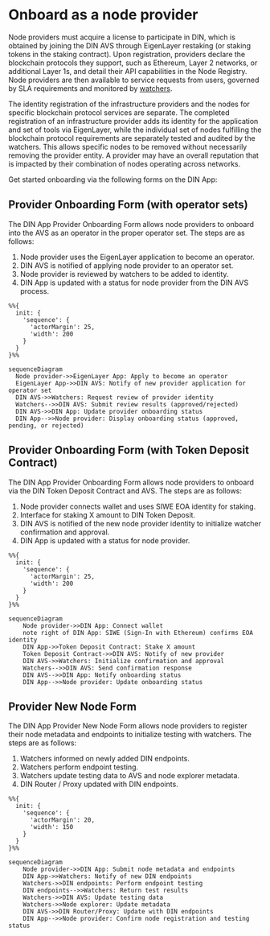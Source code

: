 # Onboard as a node provider

Node providers must acquire a license to participate in DIN, which is obtained by joining the DIN AVS through EigenLayer restaking (or staking tokens in the staking contract).
Upon registration, providers declare the blockchain protocols they support, such as Ethereum, Layer 2 networks, or additional Layer 1s, and detail their API capabilities in the Node Registry.
Node providers are then available to service requests from users, governed by SLA requirements and monitored by [watchers](../watchers/index.md).

The identity registration of the infrastructure providers and the nodes for specific blockchain protocol services are separate.
The completed registration of an infrastructure provider adds its identity for the application and set of tools via EigenLayer, while the individual set of nodes fulfilling the blockchain protocol requirements are separately tested and audited by the watchers.
This allows specific nodes to be removed without necessarily removing the provider entity.
A provider may have an overall reputation that is impacted by their combination of nodes operating across networks.

Get started onboarding via the following forms on the DIN App:

## Provider Onboarding Form (with operator sets)

The DIN App Provider Onboarding Form allows node providers to onboard into the AVS as an operator in the proper operator set.
The steps are as follows:

1. Node provider uses the EigenLayer application to become an operator.
2. DIN AVS is notified of applying node provider to an operator set.
3. Node provider is reviewed by watchers to be added to identity.
4. DIN App is updated with a status for node provider from the DIN AVS process.

```mermaid
%%{
  init: {
    'sequence': {
      'actorMargin': 25,
      'width': 200
    }
  }
}%%

sequenceDiagram
  Node provider->>EigenLayer App: Apply to become an operator
  EigenLayer App->>DIN AVS: Notify of new provider application for operator set
  DIN AVS->>Watchers: Request review of provider identity
  Watchers-->>DIN AVS: Submit review results (approved/rejected)
  DIN AVS->>DIN App: Update provider onboarding status
  DIN App-->>Node provider: Display onboarding status (approved, pending, or rejected)
```

## Provider Onboarding Form (with Token Deposit Contract)

The DIN App Provider Onboarding Form allows node providers to onboard via the DIN Token Deposit Contract and AVS.
The steps are as follows:

1. Node provider connects wallet and uses SIWE EOA identity for staking.
2. Interface for staking X amount to DIN Token Deposit.
3. DIN AVS is notified of the new node provider identity to initialize watcher confirmation and approval.
4. DIN App is updated with a status for node provider.

```mermaid
%%{
  init: {
    'sequence': {
      'actorMargin': 25,
      'width': 200
    }
  }
}%%

sequenceDiagram
    Node provider->>DIN App: Connect wallet
    note right of DIN App: SIWE (Sign-In with Ethereum) confirms EOA identity
    DIN App->>Token Deposit Contract: Stake X amount
    Token Deposit Contract->>DIN AVS: Notify of new provider
    DIN AVS->>Watchers: Initialize confirmation and approval
    Watchers-->>DIN AVS: Send confirmation response
    DIN AVS-->>DIN App: Notify onboarding status
    DIN App-->>Node provider: Update onboarding status
```

## Provider New Node Form

The DIN App Provider New Node Form allows node providers to register their node metadata and endpoints to initialize testing with watchers.
The steps are as follows:

1. Watchers informed on newly added DIN endpoints.
2. Watchers perform endpoint testing.
3. Watchers update testing data to AVS and node explorer metadata.
4. DIN Router / Proxy updated with DIN endpoints.

```mermaid
%%{
  init: {
    'sequence': {
      'actorMargin': 20,
      'width': 150
    }
  }
}%%

sequenceDiagram
    Node provider->>DIN App: Submit node metadata and endpoints
    DIN App->>Watchers: Notify of new DIN endpoints
    Watchers->>DIN endpoints: Perform endpoint testing
    DIN endpoints-->>Watchers: Return test results
    Watchers->>DIN AVS: Update testing data
    Watchers->>Node explorer: Update metadata
    DIN AVS->>DIN Router/Proxy: Update with DIN endpoints
    DIN App-->>Node provider: Confirm node registration and testing status
```
